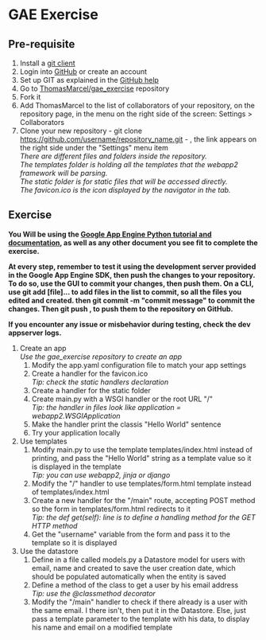 GAE Exercise
============

Pre-requisite
-------------

1. Install a [git client](http://git-scm.com/downloads)
2. Login into [GitHub](https://github.com) or create an account
3. Set up GIT as explained in the [GitHub help](https://help.github.com/articles/set-up-git)
4. Go to [ThomasMarcel/gae_exercise](https://github.com/ThomasMarcel/gae_exercise) repository
5. Fork it
6. Add ThomasMarcel to the list of collaborators of your repository, on the repository page, in the menu on the right side of the screen: Settings > Collaborators
7. Clone your new repository - git clone https://github.com/username/repository_name.git - , the link appears on the right side under the "Settings" menu item  
_There are different files and folders inside the repository.  
The templates folder is holding all the templates that the webapp2 framework will be parsing.  
The static folder is for static files that will be accessed directly.  
The favicon.ico is the icon displayed by the navigator in the tab._

Exercise
--------
__You Will be using the [Google App Engine Python tutorial and documentation](https://developers.google.com/appengine/docs/python/gettingstartedpython27/introduction), as well as any other document you see fit to complete the exercise.__  
  
__At every step, remember to test it using the development server provided in the Google App Engine SDK, then push the changes to your repository.  
To do so, use the GUI to commit your changes, then push them. On a CLI, use git add [file]... to add files in the list to commit, so all the files you edited and created. then git commit -m "commit message" to commit the changes. Then git push , to push them to the repository on GitHub.__  
  
__If you encounter any issue or misbehavior during testing, check the dev appserver logs.__

1. Create an app  
*Use the gae_exercise repository to create an app*  
	1. Modify the app.yaml configuration file to match your app settings
	2. Create a handler for the favicon.ico  
*Tip: check the static handlers declaration*
	3. Create a handler for the static folder
	4. Create main.py with a WSGI handler or the root URL "/"  
*Tip: the handler in files look like application = webapp2.WSGIApplication*
	5. Make the handler print the classis "Hello World" sentence
	6. Try your application locally
2. Use templates
	1. Modify main.py to use the template templates/index.html instead of printing, and pass the "Hello World" string as a template value so it is displayed in the template  
*Tip: you can use webapp2, jinja or django*
	2. Modify the "/" handler to use templates/form.html template instead of templates/index.html
	3. Create a new handler for the "/main" route, accepting POST method so the form in templates/form.html redirects to it  
*Tip: the def get(self): line is to define a handling method for the GET HTTP method*
	4. Get the "username" variable from the form and pass it to the template so it is displayed
3. Use the datastore
	1. Define in a file called models.py a Datastore model for users with email, name and created to save the user creation date, which should be populated automatically when the entity is saved
	2. Define a method of the class to get a user by his email address  
*Tip: use the @classmethod decorator*
	3. Modify the "/main" handler to check if there already is a user with the same email. I there isn't, then put it in the Datastore. Else, just pass a template parameter to the template with his data, to display his name and email on a modified template
